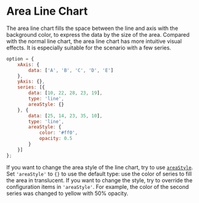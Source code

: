 # Area Line Chart

The area line chart fills the space between the line and axis with the background color, to express the data by the size of the area. Compared with the normal line chart, the area line chart has more intuitive visual effects. It is especially suitable for the scenario with a few series.

<!-- embed -->
```js
option = {
    xAxis: {
        data: ['A', 'B', 'C', 'D', 'E']
    },
    yAxis: {},
    series: [{
        data: [10, 22, 28, 23, 19],
        type: 'line',
        areaStyle: {}
    }, {
        data: [25, 14, 23, 35, 10],
        type: 'line',
        areaStyle: {
            color: '#ff0',
            opacity: 0.5
        }
    }]
};
```

If you want to change the area style of the line chart, try to use [`areaStyle`](${optionPath}series-line.areaStyle). Set `'areaStyle'` to `{}` to use the default type: use the color of series to fill the area in translucent. If you want to change the style, try to override the configuration items in `'areaStyle'`. For example, the color of the second series was changed to yellow with 50% opacity.

